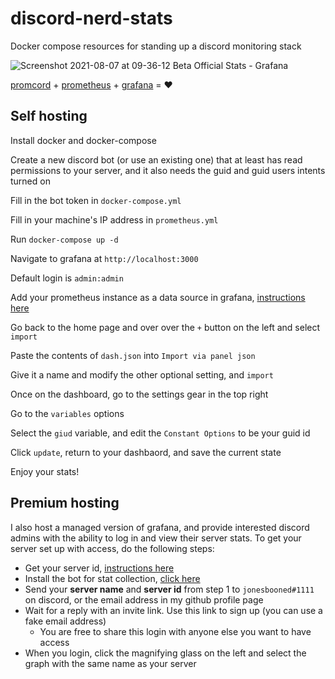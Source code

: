 # discord-nerd-stats

Docker compose resources for standing up a discord monitoring stack

![Screenshot 2021-08-07 at 09-36-12 Beta Official Stats - Grafana](https://user-images.githubusercontent.com/7338312/128603751-320f6335-960f-41d9-93b8-d11f4c851ccc.png)

[promcord](https://github.com/nimarion/promcord) + [prometheus](https://prometheus.io/) + [grafana](https://grafana.com/) = :heart:

## Self hosting

Install docker and docker-compose

Create a new discord bot (or use an existing one) that at least has read permissions to your server, and it also needs the guid and guid users intents turned on

Fill in the bot token in `docker-compose.yml`

Fill in your machine's IP address in `prometheus.yml`

Run `docker-compose up -d`

Navigate to grafana at `http://localhost:3000`

Default login is `admin:admin`

Add your prometheus instance as a data source in grafana, [instructions here](https://prometheus.io/docs/visualization/grafana/#creating-a-prometheus-data-source)

Go back to the home page and over over the `+` button on the left and select `import`

Paste the contents of `dash.json` into `Import via panel json`

Give it a name and modify the other optional setting, and `import`

Once on the dashboard, go to the settings gear in the top right

Go to the `variables` options

Select the `giud` variable, and edit the `Constant Options` to be your guid id

Click `update`, return to your dashbaord, and save the current state

Enjoy your stats!

## Premium hosting

I also host a managed version of grafana, and provide interested discord admins with the ability to log in and view their server stats. To get your server set up with access, do the following steps:

- Get your server id, [instructions here](https://support.discord.com/hc/en-us/articles/206346498-Where-can-I-find-my-User-Server-Message-ID-)
- Install the bot for stat collection, [click here](https://discord.com/oauth2/authorize?client_id=852273993994207294&permissions=34669568&scope=bot)
- Send your **server name** and **server id** from step 1 to `jonesbooned#1111` on discord, or the email address in my github profile page
- Wait for a reply with an invite link. Use this link to sign up (you can use a fake email address)
  - You are free to share this login with anyone else you want to have access
- When you login, click the magnifying glass on the left and select the graph with the same name as your server
